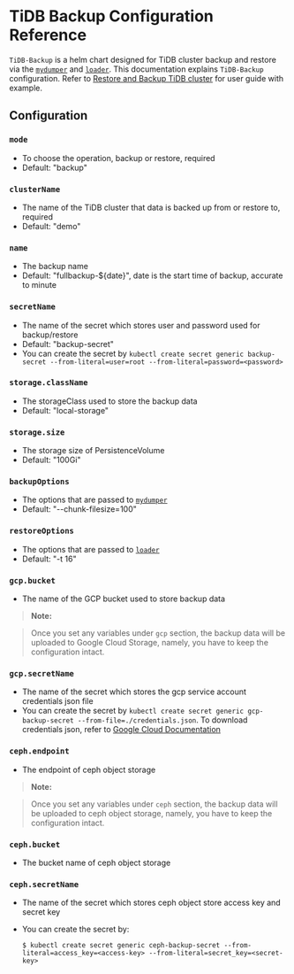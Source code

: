 # TiDB Backup Configuration Reference

`TiDB-Backup` is a helm chart designed for TiDB cluster backup and restore via the [`mydumper`](https://www.pingcap.com/docs/dev/reference/tools/mydumper/) and [`loader`](https://www.pingcap.com/docs-cn/tools/loader/). This documentation explains `TiDB-Backup` configuration. Refer to [Restore and Backup TiDB cluster](#tidb-backup-configuration-reference) for user guide with example.

## Configuration

### `mode`

- To choose the operation, backup or restore, required
- Default: "backup"

### `clusterName`

- The name of the TiDB cluster that data is backed up from or restore to, required
- Default: "demo"

### `name`

- The backup name
- Default: "fullbackup-${date}", date is the start time of backup, accurate to minute

### `secretName`

- The name of the secret which stores user and password used for backup/restore
- Default: "backup-secret"
- You can create the secret by `kubectl create secret generic backup-secret --from-literal=user=root --from-literal=password=<password>`

### `storage.className`

- The storageClass used to store the backup data
- Default: "local-storage"

### `storage.size`

- The storage size of PersistenceVolume
- Default: "100Gi"

### `backupOptions`

- The options that are passed to [`mydumper`](https://github.com/maxbube/mydumper/blob/master/docs/mydumper_usage.rst#options)
- Default: "--chunk-filesize=100"

### `restoreOptions`

- The options that are passed to [`loader`](https://www.pingcap.com/docs-cn/tools/loader/)
- Default: "-t 16"

### `gcp.bucket`

- The name of the GCP bucket used to store backup data

> **Note:**

> Once you set any variables under `gcp` section, the backup data will be uploaded to Google Cloud Storage, namely, you have to keep the configuration intact.

### `gcp.secretName`

- The name of the secret which stores the gcp service account credentials json file
- You can create the secret by `kubectl create secret generic gcp-backup-secret --from-file=./credentials.json`. To download credentials json, refer to [Google Cloud Documentation](https://cloud.google.com/docs/authentication/production#obtaining_and_providing_service_account_credentials_manually)

### `ceph.endpoint`

- The endpoint of ceph object storage

> **Note:**
 
> Once you set any variables under `ceph` section, the backup data will be uploaded to ceph object storage, namely, you have to keep the configuration intact.

### `ceph.bucket`

- The bucket name of ceph object storage

### `ceph.secretName`

- The name of the secret which stores ceph object store access key and secret key
- You can create the secret by:

    ```shell
    $ kubectl create secret generic ceph-backup-secret --from-literal=access_key=<access-key> --from-literal=secret_key=<secret-key>
    ```
